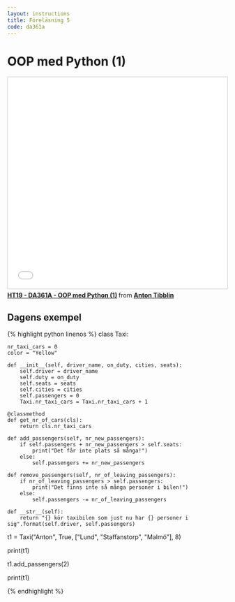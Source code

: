 ```yaml
---
layout: instructions
title: Föreläsning 5
code: da361a
---
```


# OOP med Python (1)

<iframe src="//www.slideshare.net/slideshow/embed_code/key/bzmLdSo0rC3Xxk" width="595" height="485" frameborder="0" marginwidth="0" marginheight="0" scrolling="no" style="border:1px solid #CCC; border-width:1px; margin-bottom:5px; max-width: 100%;" allowfullscreen> </iframe> <div style="margin-bottom:5px"> <strong> <a href="//www.slideshare.net/AntonTibblin/ht19-da361a-oop-med-python-1" title="HT19 - DA361A - OOP med Python (1)" target="_blank">HT19 - DA361A - OOP med Python (1)</a> </strong> from <strong><a href="https://www.slideshare.net/AntonTibblin" target="_blank">Anton Tibblin</a></strong> </div>

## Dagens exempel

{% highlight python linenos %}
class Taxi:

    nr_taxi_cars = 0
    color = "Yellow"

    def __init__(self, driver_name, on_duty, cities, seats):
        self.driver = driver_name
        self.duty = on_duty
        self.seats = seats
        self.cities = cities
        self.passengers = 0
        Taxi.nr_taxi_cars = Taxi.nr_taxi_cars + 1

    @classmethod
    def get_nr_of_cars(cls):
        return cls.nr_taxi_cars

    def add_passengers(self, nr_new_passengers):
        if self.passengers + nr_new_passengers > self.seats:
            print("Det får inte plats så många!")
        else:
            self.passengers += nr_new_passengers

    def remove_passengers(self, nr_of_leaving_passengers):
        if nr_of_leaving_passengers > self.passengers:
            print("Det finns inte så många personer i bilen!")
        else:
            self.passengers -= nr_of_leaving_passengers

    def __str__(self):
        return "{} kör taxibilen som just nu har {} personer i sig".format(self.driver, self.passengers)
                
t1 = Taxi("Anton", True, ["Lund", "Staffanstorp", "Malmö"], 8)

print(t1)

t1.add_passengers(2)

print(t1)

{% endhighlight %}
